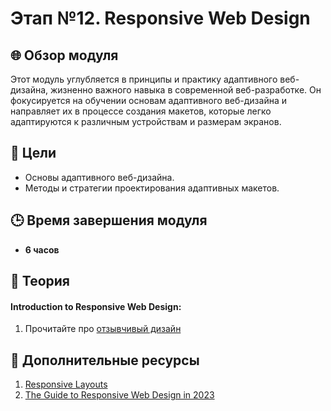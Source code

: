 # Этап №12. Responsive Web Design 

## 🌐 Обзор модуля

Этот модуль углубляется в принципы и практику адаптивного веб-дизайна, жизненно важного навыка в современной веб-разработке. Он фокусируется на обучении основам адаптивного веб-дизайна и направляет их в процессе создания макетов, которые легко адаптируются к различным устройствам и размерам экранов.

## 🎯 Цели

- Основы адаптивного веб-дизайна.
- Методы и стратегии проектирования адаптивных макетов.

## 🕒 Время завершения модуля

- **6 часов**

## 📖 Теория

#### **Introduction to Responsive Web Design**:

1. Прочитайте про [отзывчивый дизайн](https://developer.mozilla.org/ru/docs/Learn/CSS/CSS_layout/Responsive_Design)

## 📘 Дополнительные ресурсы

1. [Responsive Layouts](https://css-tricks.com/responsive-layouts-fewer-media-queries/)
2. [The Guide to Responsive Web Design in 2023](https://webflow.com/blog/responsive-web-design)
